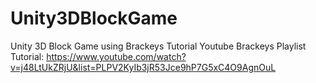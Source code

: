 # Unity3DBlockGame
Unity 3D Block Game using Brackeys Tutorial
Youtube Brackeys Playlist Tutorial: https://www.youtube.com/watch?v=j48LtUkZRjU&list=PLPV2KyIb3jR53Jce9hP7G5xC4O9AgnOuL
